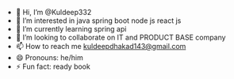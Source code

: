 - 👋 Hi, I’m @Kuldeep332
- 👀 I’m interested in java spring boot node js react js
- 🌱 I’m currently learning  spring api
- 💞️ I’m looking to collaborate on IT and PRODUCT BASE company
- 📫 How to reach me kuldeepdhakad143@gmail.com
- 😄 Pronouns: he/him
- ⚡ Fun fact: ready book

<!---
Kuldeep332/Kuldeep332 is a ✨ special ✨ repository because its `README.md` (this file) appears on your GitHub profile.
You can click the Preview link to take a look at your changes.
--->
